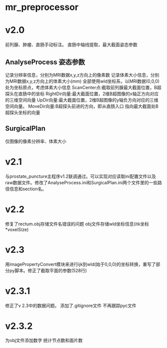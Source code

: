 # mr_preprocessor

# v2.0
前列腺、肿瘤、直肠手动标注。
直肠中轴线提取，最大截面姿态参数

## AnalyseProcess 姿态参数
记录分辨率信息，分别为MRI数据x,y,z方向上的像素数
记录体素大小信息，分别为MRI数据x,y,z方向上的体素大小(mm)
全部使用wld坐标系，以MRI数据(0,0,0)处为坐标原点，考虑体素大小信息
ScanCenter点:截取前列腺最大截面位置，B超探头在直肠中的坐标
RightDir向量:最大截面位置，2维B超图像的x轴正方向对应的三维空间向量
UpDir向量:最大截面位置，2维B超图像的y轴负方向对应的三维空间向量。
MoveDir向量:B超探头前进的方向，即从直肠入口 指向最大截面处B超探头坐标的向量
## SurgicalPlan 
仅图像的像素分辨率、体素大小

# v2.1
与prostate_puncture主程序v1.2联调通过。可以实现对应读取ini配置文件以及raw数据文件。修改了AnalyseProcess.ini和SurgicalPlan.ini两个文件里的一些路径信息和section名。

# v2.2
修复了rectum.obj存储文件名错误的问题
obj文件存储wld坐标信息(itk坐标*voxelSize)

# v2.3
用imagePropertyConvert模块来进行ijk到wld(始于0,0,0)的坐标转换，重写了部分py脚本。修正了截取平面的参数(528行) 

# v2.3.1
修正了v 2.3中的数据问题。
添加了.gitignore文件 不再跟踪pyc文件

# v2.3.2
为obj文件添加数字 统计节点数和面片数